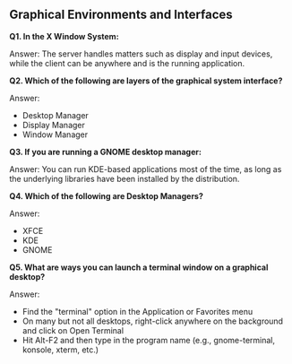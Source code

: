 ## Graphical Environments and Interfaces

**Q1. In the X Window System:**

Answer: The server handles matters such as display and input devices, while the client can be anywhere and is the running application.

**Q2. Which of the following are layers of the graphical system interface?**

Answer:
- Desktop Manager
- Display Manager
- Window Manager

**Q3. If you are running a GNOME desktop manager:**

Answer: You can run KDE-based applications most of the time, as long as the underlying libraries have been installed by the distribution.

**Q4. Which of the following are Desktop Managers?**

Answer:
- XFCE
- KDE
- GNOME

**Q5. What are ways you can launch a terminal window on a graphical desktop?**

Answer:
- Find the "terminal" option in the Application or Favorites menu
- On many but not all desktops, right-click anywhere on the background and click on Open Terminal
- Hit Alt-F2 and then type in the program name (e.g., gnome-terminal, konsole, xterm, etc.)

